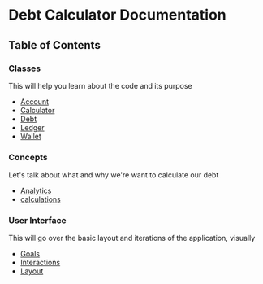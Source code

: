# Debt Calculator Documentation

## Table of Contents

### Classes
This will help you learn about the code and its purpose

* [Account](classes/account.md)
* [Calculator](classes/calculator.md)
* [Debt](classes/debt.md)
* [Ledger](classes/ledger.md)
* [Wallet](classes/wallet.md)


### Concepts
Let's talk about what and why we're want to calculate our debt

* [Analytics](concepts/analytics.md)
* [calculations](concepts/calculations.md)


### User Interface
This will go over the basic layout and iterations of the application, visually

* [Goals](ui/goals.md)
* [Interactions](ui/interactions.md)
* [Layout](ui/layout.md)
